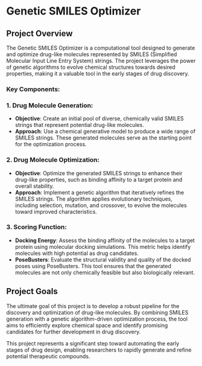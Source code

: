 
# Genetic SMILES Optimizer

## Project Overview

The Genetic SMILES Optimizer is a computational tool designed to generate and optimize drug-like molecules represented by SMILES (Simplified Molecular Input Line Entry System) strings. The project leverages the power of genetic algorithms to evolve chemical structures towards desired properties, making it a valuable tool in the early stages of drug discovery.

### Key Components:

### 1. Drug Molecule Generation:
- **Objective**: Create an initial pool of diverse, chemically valid SMILES strings that represent potential drug-like molecules.
- **Approach**: Use a chemical generative model to produce a wide range of SMILES strings. These generated molecules serve as the starting point for the optimization process.

### 2. Drug Molecule Optimization:
- **Objective**: Optimize the generated SMILES strings to enhance their drug-like properties, such as binding affinity to a target protein and overall stability.
- **Approach**: Implement a genetic algorithm that iteratively refines the SMILES strings. The algorithm applies evolutionary techniques, including selection, mutation, and crossover, to evolve the molecules toward improved characteristics.

### 3. Scoring Function:
- **Docking Energy**: Assess the binding affinity of the molecules to a target protein using molecular docking simulations. This metric helps identify molecules with high potential as drug candidates.
- **PoseBusters**: Evaluate the structural validity and quality of the docked poses using PoseBusters. This tool ensures that the generated molecules are not only chemically feasible but also biologically relevant.

## Project Goals

The ultimate goal of this project is to develop a robust pipeline for the discovery and optimization of drug-like molecules. By combining SMILES generation with a genetic algorithm-driven optimization process, the tool aims to efficiently explore chemical space and identify promising candidates for further development in drug discovery.

This project represents a significant step toward automating the early stages of drug design, enabling researchers to rapidly generate and refine potential therapeutic compounds.
